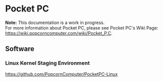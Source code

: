 # Pocket PC

**Note:** This documentation is a work in progress.  
For more information about Pocket PC, please see Pocket PC's Wiki Page: https://wiki.popcorncomputer.com/wiki/Pocket_P.C.

## Software

### Linux Kernel Staging Environment
https://github.com/PopcornComputer/PocketPC-Linux
